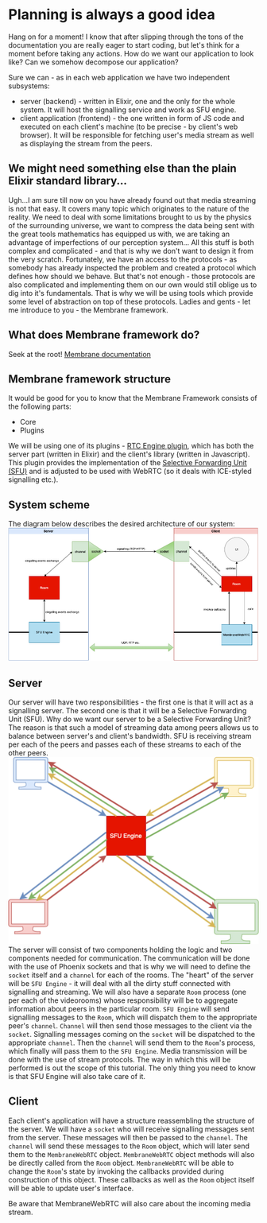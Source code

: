 # Planning is always a good idea
  Hang on for a moment! I know that after slipping through the tons of the documentation you are really eager to start coding, but let's think for a moment before taking any actions. How do we want our application to look like?
  Can we somehow decompose our application?

  Sure we can - as in each web application we have two independent subsystems:
  + server (backend) - written in Elixir, one and the only for the whole system. It will host the signalling service and work as SFU engine.
  + client application (frontend) - the one written in form of JS code and executed on each client's machine (to be precise - by client's web browser). It will be responsible for fetching user's media stream as well as displaying the stream from the peers.

  ## We might need something else than the plain Elixir standard library...
  Ugh...I am sure till now on you have already found out that media streaming is not that easy. It covers many topic which originates to the nature of the reality. We need to deal with some limitations brought to us by the physics of the surrounding universe, we want to compress the data being sent with the great tools mathematics has equipped us with, we are taking an advantage of imperfections of our perception system...
  All this stuff is both complex and complicated - and that is why we don't want to design it from the very scratch. Fortunately, we have an access to the protocols - as somebody has already inspected the problem and created a protocol which defines how should we behave. But that's not enough - those protocols are also complicated and implementing them on our own would still oblige us to dig into it's fundamentals. That is why we will be using tools which provide some level of abstraction on top of these protocols. Ladies and gents - let me introduce to you - the Membrane framework.
  ## What does Membrane framework do?
  Seek at the root! [Membrane documentation](https://membraneframework.org/guide/v0.7/introduction.html)
  ## Membrane framework structure
  It would be good for you to know that the Membrane Framework consists of the following parts:
  + Core
  + Plugins
  
  We will be using one of its plugins - [RTC Engine plugin](https://github.com/membraneframework/membrane_rtc_engine), which has both the server part (written in Elixir) and the client's library (written in Javascript). This plugin provides the implementation of the [Selective Forwarding Unit (SFU)](https://github.com/membraneframework/membrane_rtc_engine) and is adjusted to be used with WebRTC (so it deals with ICE-styled signalling etc.).

  ## System scheme
  The diagram below describes the desired architecture of our system: <br>
  ![Application Scheme](assets/images/total_scheme.png)

  ## Server
  Our server will have two responsibilities - the first one is that it will act as a signalling server. The second one is that it will be a Selective Forwarding Unit (SFU).
  Why do we want our server to be a Selective Forwarding Unit? The reason is that such a model of streaming data among peers allows us to balance between server's and client's bandwidth. SFU is receiving stream per each of the peers and passes each of these streams to each of the other peers. <br>
  ![SFU scheme](assets/images/SFU_scheme.png)<br>
  The server will consist of two components holding the logic and two components needed for communication.
  The communication will be done with the use of Phoenix sockets and that is why we will need to define the `socket` itself and a `channel` for each of the rooms.
  The "heart" of the server will be `SFU Engine` - it will deal with all the dirty stuff connected with signalling and streaming. We will also have a separate `Room` process (one per each of the videorooms) whose responsibility will be to aggregate information about peers in the particular room.
  `SFU Engine` will send signalling messages to the `Room`, which will dispatch them to the appropriate peer's `channel`. `Channel` will then send those messages to the client via the `socket`.
  Signalling messages coming on the `socket` will be dispatched to the appropriate `channel`. Then the `channel` will send them to the `Room`'s process, which finally will pass them to the `SFU Engine`.
  Media transmission will be done with the use of stream protocols. The way in which this will be performed is out the scope of this tutorial. The only thing you need to know is that SFU Engine will also take care of it. 

  ## Client 
  Each client's application will have a structure reassembling the structure of the server.
  We will have a `socket` who will receive signalling messages sent from the server. These messages will then be passed to the `channel`. 
  The `channel` will send these messages to the `Room` object, which will later send them to the `MembraneWebRTC` object. `MembraneWebRTC` object methods will also be directly called from the `Room` object. 
  `MembraneWebRTC` will be able to change the `Room`'s state by invoking the callbacks provided during construction of this object. These callbacks as well as the `Room` object itself will be able to update user's interface. 
  
  Be aware that MembraneWebRTC will also care about the incoming media stream.
